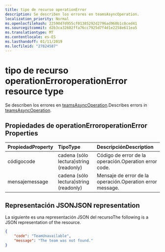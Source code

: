 ```yaml
---
title: tipo de recurso operationError
description: Se describen los errores en teamsAsyncOperation.
localization_priority: Normal
ms.openlocfilehash: 22590d7d955cf01385292d2796ad960b1c0ced41
ms.sourcegitcommit: d2b3ca32602ffa76cc7925d7f4d1e2258e611ea5
ms.translationtype: MT
ms.contentlocale: es-ES
ms.lasthandoff: 01/11/2019
ms.locfileid: "27824587"
---
```

# <a name="operationerror-resource-type"></a><span data-ttu-id="b978b-103">tipo de recurso operationError</span><span class="sxs-lookup"><span data-stu-id="b978b-103">operationError resource type</span></span>



<span data-ttu-id="b978b-104">Se describen los errores en [teamsAsyncOperation](teamsasyncoperation.md).</span><span class="sxs-lookup"><span data-stu-id="b978b-104">Describes errors in [teamsAsyncOperation](teamsasyncoperation.md).</span></span>

## <a name="operationerror-properties"></a><span data-ttu-id="b978b-105">Propiedades de operationError</span><span class="sxs-lookup"><span data-stu-id="b978b-105">operationError Properties</span></span>
| <span data-ttu-id="b978b-106">Propiedad</span><span class="sxs-lookup"><span data-stu-id="b978b-106">Property</span></span>     | <span data-ttu-id="b978b-107">Tipo</span><span class="sxs-lookup"><span data-stu-id="b978b-107">Type</span></span>   |<span data-ttu-id="b978b-108">Descripción</span><span class="sxs-lookup"><span data-stu-id="b978b-108">Description</span></span>|
|:---------------|:--------|:----------|
|<span data-ttu-id="b978b-109">código</span><span class="sxs-lookup"><span data-stu-id="b978b-109">code</span></span>|<span data-ttu-id="b978b-110">cadena (sólo lectura)</span><span class="sxs-lookup"><span data-stu-id="b978b-110">string (readonly)</span></span>|<span data-ttu-id="b978b-111">Código de error de la operación.</span><span class="sxs-lookup"><span data-stu-id="b978b-111">Operation error code.</span></span>|
|<span data-ttu-id="b978b-112">mensaje</span><span class="sxs-lookup"><span data-stu-id="b978b-112">message</span></span>|<span data-ttu-id="b978b-113">cadena (sólo lectura)</span><span class="sxs-lookup"><span data-stu-id="b978b-113">string (readonly)</span></span>|<span data-ttu-id="b978b-114">Mensaje de error de la operación.</span><span class="sxs-lookup"><span data-stu-id="b978b-114">Operation error message.</span></span>|

## <a name="json-representation"></a><span data-ttu-id="b978b-115">Representación JSON</span><span class="sxs-lookup"><span data-stu-id="b978b-115">JSON representation</span></span>

<span data-ttu-id="b978b-116">La siguiente es una representación JSON del recurso</span><span class="sxs-lookup"><span data-stu-id="b978b-116">The following is a JSON representation of the resource.</span></span>

<!-- {
  "blockType": "resource",
  "@odata.type": "microsoft.graph.operationError"
}-->

```json
{
    "code": "TeamUnavailable",
    "message": "The team was not found."
}
```

<!-- uuid: 069fadaa-52db-4ced-85d5-74f7caa2c66f
2015-10-25 14:57:30 UTC -->
<!-- {
  "type": "#page.annotation",
  "description": "operation error resource",
  "keywords": "",
  "section": "documentation",
  "tocPath": ""
}-->
